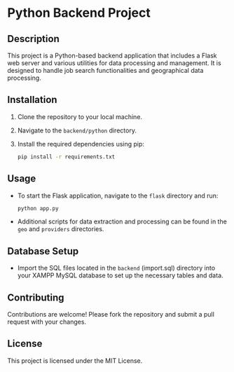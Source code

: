 # Python Backend Project

## Description

This project is a Python-based backend application that includes a Flask web server and various utilities for data processing and management. It is designed to handle job search functionalities and geographical data processing.

## Installation

1. Clone the repository to your local machine.
2. Navigate to the `backend/python` directory.
3. Install the required dependencies using pip:

   ```bash
   pip install -r requirements.txt
   ```

## Usage

- To start the Flask application, navigate to the `flask` directory and run:

  ```bash
  python app.py
  ```

- Additional scripts for data extraction and processing can be found in the `geo` and `providers` directories.

## Database Setup

- Import the SQL files located in the `backend` (import.sql) directory into your XAMPP MySQL database to set up the necessary tables and data.

## Contributing

Contributions are welcome! Please fork the repository and submit a pull request with your changes.

## License

This project is licensed under the MIT License.
